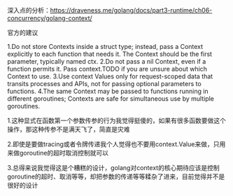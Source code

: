 
深入点的分析：https://draveness.me/golang/docs/part3-runtime/ch06-concurrency/golang-context/

官方的建议

1.Do not store Contexts inside a struct type; instead, pass a Context explicitly to each function that needs it. The Context should be the first parameter, typically named ctx.
2.Do not pass a nil Context, even if a function permits it. Pass context.TODO if you are unsure about which Context to use.
3.Use context Values only for request-scoped data that transits processes and APIs, not for passing optional parameters to functions.
4.The same Context may be passed to functions running in different goroutines; Contexts are safe for simultaneous use by multiple goroutines.


1.这种显式在函数第一个参数传参的行为我觉得挺傻的，如果有很多函数要做这个操作，那这种传参不是满天飞了，简直是灾难

2.即使是要做tracing或者令牌传递我个人觉得也不要用context.Value来做，只用来做goroutine的超时取消控制就可以

3.总得来说我觉得这是个糟糕的设计，golang对context的核心期待应该是控制goroutine的超时、取消等等，却把参数的传递等等糅杂了进来，目前觉得并不是很好的设计

